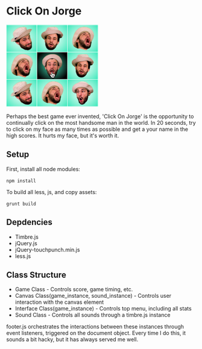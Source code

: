 # Click On Jorge

![ScreenShot](app/img/instructions.png)

Perhaps the best game ever invented, 'Click On Jorge' is the opportunity to continually click on the most handsome man in the world. In 20 seconds, try to click on my face as many times as possible and get a your name in the high scores. It hurts my face, but it's worth it.

## Setup

First, install all node modules:

```
npm install 
```

To build all less, js, and copy assets:

```
grunt build
```

## Depdencies

- Timbre.js
- jQuery.js
- jQuery-touchpunch.min.js
- less.js

## Class Structure

- Game Class - Controls score, game timing, etc.
- Canvas Class(game_instance, sound_instance) - Controls user interaction with the canvas element
- Interface Class(game_instance) - Controls top menu, including all stats
- Sound Class - Controls all sounds through a timbre.js instance

footer.js orchestrates the interactions between these instances through event listeners, triggered on the document object. Every time I do this, it sounds a bit hacky, but it has always served me well. 